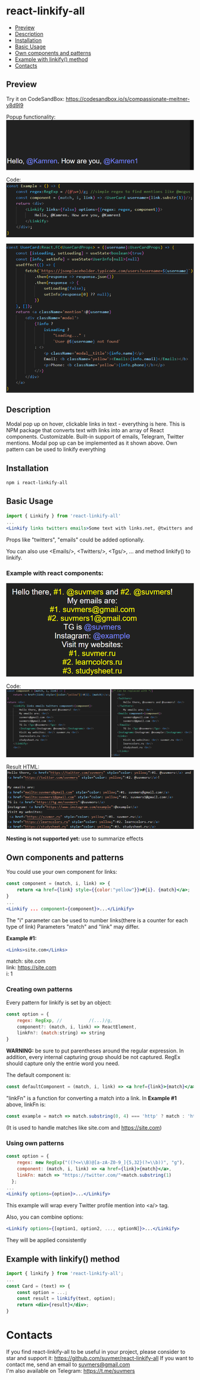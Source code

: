 # react-linkify-all
- [Preview](#preview)
- [Description](#description)
- [Installation](#installation)
- [Basic Usage](#basic-usage)
- [Own components and patterns](#own-components-and-patterns)
- [Example with linkify() method](#example-with-linkify-method)
- [Contacts](#contacts)

## Preview
Try it on CodeSandBox: https://codesandbox.io/s/compassionate-meitner-y8d9l9

Popup functionality:
![](linkify_fetch.gif)

Code:
![](linkify_fetch.png)

![](linkify_fetch_1.png)

## Description

Modal pop up on hover, clickable links in text - everything is here. This is NPM package that converts text with links into an array of React components. Customizable. Built-in support of emails, Telegram, Twitter mentions. Modal pop up can be implemented as it shown above. Own pattern can be used to linkify everything

## Installation
```sh
npm i react-linkify-all
```
## Basic Usage
```jsx
import { Linkify } from 'react-linkify-all'
...
<Linkify links twitters emails>Some text with links.net, @twitters and emails@domain.org</Linkify>
```
Props like "twitters", "emails" could be added optionally.

You can also use \<Emails/\>, \<Twitters/\>, \<Tgs\/>, ... and method linkify() to linkify.

### Example with react components:
![](linkify_links.gif)

Code:
![](linkify.png)

Result HTML:
![](linkify_1.png)

**Nesting is not supported yet:** use <Linkify links twitters emails.../> to summarize effects

## Own components and patterns
You could use your own component for links:
```jsx
const component = (match, i, link) => {
    return <a href={link} style={{color:"yellow"}}>#{i}. {match}</a>;
}
...
<Linkify ... component={component}>...</Linkify>
```
The "i" parameter can be used to number links(there is a counter for each type of link)
Parameters "match" and "link" may differ.

**Example #1:**
```jsx
<Links>site.com</Links>
```
match: site.com  
link: https://site.com  
i: 1  

### Creating own patterns
Every pattern for linkify is set by an object:
```jsx
const option = {
    regex: RegExp, //          /(...)/g,
    component?: (match, i, link) => ReactElement,
    linkFn?: (match:string) => string
}
```
**WARNING:** be sure to put parentheses around the regular expression. In addition, every internal capturing group should be not captured. RegEx should capture only the entrie word you need.

The default component is:
```jsx
const defaultComponent = (match, i, link) => <a href={link}>{match}</a>;
```
"linkFn" is a function for converting a match into a link.
In **Example #1** above, linkFn is:
```js
const example = match => match.substring(0, 4) === 'http' ? match : 'https://'+match
```
(It is used to handle matches like site.com and https://site.com)
### Using own patterns
```jsx
const option = {
    regex: new RegExp("((?<=\\B)@[a-zA-Z0-9_]{5,32}(?=\\b))", "g"),
    component: (match, i, link) => <a href={link}>{match}</a>,
    linkFn: match => "https://twitter.com/"+match.substring(1)
  };
...
<Linkify options={option}>...</Linkify>
```
This example will wrap every Twitter profile mention into <a\/\> tag.

Also, you can combine options:

```jsx
<Linkify options={[option1, option2, ..., optionN]}>...</Linkify>
```

They will be applied consistently

## Example with linkify() method
```jsx
import { linkify } from 'react-linkify-all';
...
const Card = (text) => {
    const option = ...;
    const result = linkify(text, option);
    return <div>{result}</div>;
}
```

# Contacts
If you find react-linkify-all to be useful in your project, please consider to star and support it: https://github.com/suvmer/react-linkify-all
If you want to contact me, send an email to suvmers@gmail.com  
I'm also available on Telegram: https://t.me/suvmers
